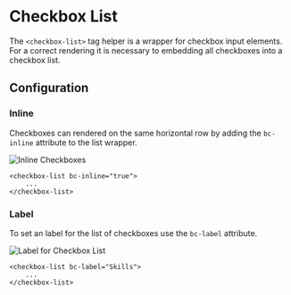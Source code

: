 # Checkbox List

The `<checkbox-list>` tag helper is a wrapper for checkbox input elements. For a correct rendering it is necessary to embedding all checkboxes into a checkbox list.

## Configuration

### Inline

Checkboxes can rendered on the same horizontal row by adding the `bc-inline` attribute to the list wrapper.

![Inline Checkboxes](https://raw.githubusercontent.com/brecons/bootstrap-tag-helper/master/docs/images/checkboxlist_01.PNG)

    <checkbox-list bc-inline="true">
        ...
    </checkbox-list>

### Label

To set an label for the list of checkboxes use the `bc-label` attribute.

![Label for Checkbox List](https://raw.githubusercontent.com/brecons/bootstrap-tag-helper/master/docs/images/checkboxlist_02.PNG)

    <checkbox-list bc-label="Skills">
        ...
    </checkbox-list>
